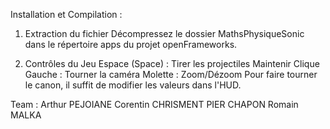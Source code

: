 Installation et Compilation :
1. Extraction du fichier
    Décompressez le dossier MathsPhysiqueSonic dans le répertoire apps du projet openFrameworks.

2. Contrôles du Jeu
    Espace (Space) : Tirer les projectiles
    Maintenir Clique Gauche : Tourner la caméra
    Molette : Zoom/Dézoom
    Pour faire tourner le canon, il suffit de modifier les valeurs dans l'HUD.

Team :
Arthur PEJOIANE
Corentin CHRISMENT
PIER CHAPON
Romain MALKA

